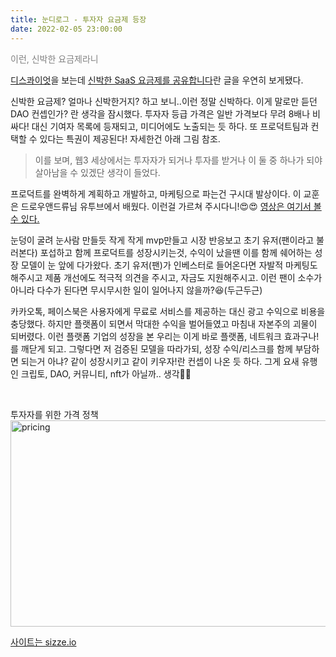 ```yaml
---
title: 눈디로그 - 투자자 요금제 등장
date: 2022-02-05 23:00:00
---
```


<font color="gray">이런, 신박한 요금제라니</font>

[디스콰이엇](https://disquiet.io/)을 보는데 [신박한 SaaS 요금제를 공유합니다](https://disquiet.io/@stevenjang/makerlog/155)란 글을 우연히 보게됐다. 

신박한 요금제? 얼마나 신박한거지? 하고 보니..이런 정말 신박하다. 이게 말로만 듣던 DAO 컨셉인가? 란 생각을 잠시했다. 투자자 등급 가격은 일반 가격보다 무려 8배나 비싸다! 대신 기여자 목록에 등재되고, 미디어에도 노출되는 듯 하다. 또 프로덕트팀과 컨택할 수 있다는 특권이 제공된다! 자세한건 아래 그림 참조.


> 이를 보며, 웹3 세상에서는 투자자가 되거나 투자를 받거나 이 둘 중 하나가 되야 살아남을 수 있겠단 생각이 들었다. 


프로덕트를 완벽하게 계획하고 개발하고, 마케팅으로 파는건 구시대 발상이다. 이 교훈은 드로우앤드류님 유투브에서 배웠다. 이런걸 가르쳐 주시다니!😍😍 [영상은 여기서 볼 수 있다.](https://youtu.be/dtgEhPv5Ww0)


눈덩이 굴려 눈사람 만들듯 작게 작게 mvp만들고 시장 반응보고 초기 유저(팬이라고 불러본다) 포섭하고 함께 프로덕트를 성장시키는것, 수익이 났을땐 이를 함께 쉐어하는 성장 모델이 눈 앞에 다가왔다. 초기 유저(팬)가 인베스터로 들어온다면 자발적 마케팅도 해주시고 제품 개선에도 적극적 의견을 주시고, 자금도 지원해주시고. 이런 팬이 소수가 아니라 다수가 된다면 무시무시한 일이 일어나지 않을까?😆(두근두근) 

카카오톡, 페이스북은 사용자에게 무료로 서비스를 제공하는 대신 광고 수익으로 비용을 충당했다. 하지만 플랫폼이 되면서 막대한 수익을 벌어들였고 마침내 자본주의 괴물이 되버렸다. 이런 플랫폼 기업의 성장을 본 우리는 이게 바로 플랫폼, 네트워크 효과구나!를 깨닫게 되고. 그렇다면 저 검증된 모델을 따라가되, 성장 수익/리스크를 함께 부담하면 되는거 아냐? 같이 성장시키고 같이 키우자!란 컨셉이 나온 듯 하다. 그게 요새 유행인 크립토, DAO, 커뮤니티, nft가 아닐까.. 생각🤑🤑

<br>

투자자를 위한 가격 정책
<img src="https://noondayz.github.io/blog/images/0206_pricing.png" alt="pricing" width="630" height="330">

[사이트는 sizze.io](https://www.sizze.io/)